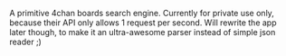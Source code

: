 A primitive 4chan boards search engine. Currently for private use only, because their API only allows 1 request per second. Will rewrite the app later though, to make it an ultra-awesome parser instead of simple json reader ;)

